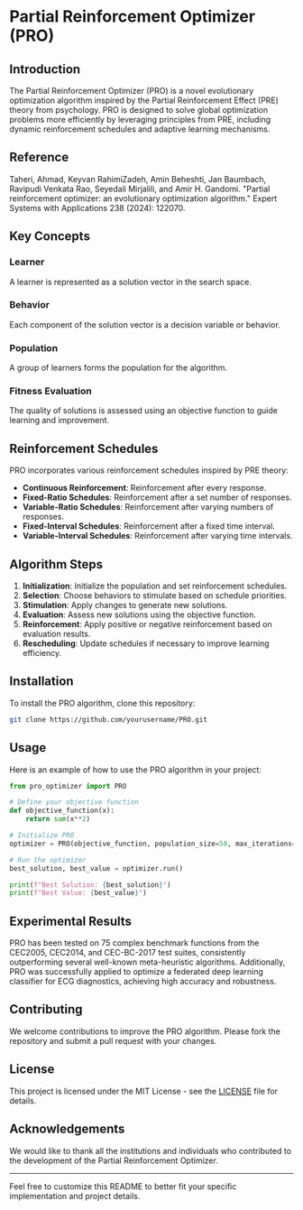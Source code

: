 # Partial Reinforcement Optimizer (PRO)

## Introduction

The Partial Reinforcement Optimizer (PRO) is a novel evolutionary optimization algorithm inspired by the Partial Reinforcement Effect (PRE) theory from psychology. PRO is designed to solve global optimization problems more efficiently by leveraging principles from PRE, including dynamic reinforcement schedules and adaptive learning mechanisms.

## Reference

Taheri, Ahmad, Keyvan RahimiZadeh, Amin Beheshti, Jan Baumbach, Ravipudi Venkata Rao, Seyedali Mirjalili, and Amir H. Gandomi. "Partial reinforcement optimizer: an evolutionary optimization algorithm." Expert Systems with Applications 238 (2024): 122070.


## Key Concepts

### Learner
A learner is represented as a solution vector in the search space.

### Behavior
Each component of the solution vector is a decision variable or behavior.

### Population
A group of learners forms the population for the algorithm.

### Fitness Evaluation
The quality of solutions is assessed using an objective function to guide learning and improvement.

## Reinforcement Schedules

PRO incorporates various reinforcement schedules inspired by PRE theory:
- **Continuous Reinforcement**: Reinforcement after every response.
- **Fixed-Ratio Schedules**: Reinforcement after a set number of responses.
- **Variable-Ratio Schedules**: Reinforcement after varying numbers of responses.
- **Fixed-Interval Schedules**: Reinforcement after a fixed time interval.
- **Variable-Interval Schedules**: Reinforcement after varying time intervals.

## Algorithm Steps

1. **Initialization**: Initialize the population and set reinforcement schedules.
2. **Selection**: Choose behaviors to stimulate based on schedule priorities.
3. **Stimulation**: Apply changes to generate new solutions.
4. **Evaluation**: Assess new solutions using the objective function.
5. **Reinforcement**: Apply positive or negative reinforcement based on evaluation results.
6. **Rescheduling**: Update schedules if necessary to improve learning efficiency.

## Installation

To install the PRO algorithm, clone this repository:

```bash
git clone https://github.com/yourusername/PRO.git
```

## Usage

Here is an example of how to use the PRO algorithm in your project:

```python
from pro_optimizer import PRO

# Define your objective function
def objective_function(x):
    return sum(x**2)

# Initialize PRO
optimizer = PRO(objective_function, population_size=50, max_iterations=100)

# Run the optimizer
best_solution, best_value = optimizer.run()

print(f"Best Solution: {best_solution}")
print(f"Best Value: {best_value}")
```

## Experimental Results

PRO has been tested on 75 complex benchmark functions from the CEC2005, CEC2014, and CEC-BC-2017 test suites, consistently outperforming several well-known meta-heuristic algorithms. Additionally, PRO was successfully applied to optimize a federated deep learning classifier for ECG diagnostics, achieving high accuracy and robustness.

## Contributing

We welcome contributions to improve the PRO algorithm. Please fork the repository and submit a pull request with your changes.

## License

This project is licensed under the MIT License - see the [LICENSE](LICENSE) file for details.

## Acknowledgements

We would like to thank all the institutions and individuals who contributed to the development of the Partial Reinforcement Optimizer.

---

Feel free to customize this README to better fit your specific implementation and project details.
